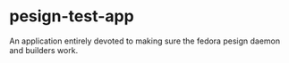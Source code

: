 pesign-test-app
===============

An application entirely devoted to making sure the fedora pesign daemon and builders work.
